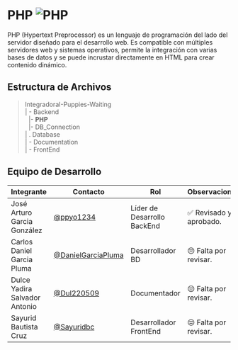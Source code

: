 # PHP ![PHP](https://img.shields.io/badge/PHP-777BB4?style=for-the-badge&logo=php&logoColor=white)


PHP (Hypertext Preprocessor) es un lenguaje de programación del lado del servidor diseñado para el desarrollo web. Es compatible con múltiples servidores web y sistemas operativos, permite la integración con varias bases de datos y se puede incrustar directamente en HTML para crear contenido dinámico.

## Estructura de Archivos

>IntegradoraI-Puppies-Waiting<br>
>| - Backend <br>
>&nbsp;&nbsp;|- **PHP**<br>
>&nbsp;&nbsp;|- DB_Connection<br>
>| . Database<br>
>| - Documentation<br>
>| - FrontEnd


## Equipo de Desarrollo

|Integrante|Contacto|Rol|Observaciones|
|------------|--------|---|---|
|José Arturo Garcia González|[@ppyo1234](https://github.com/ppyo1234)|Líder de Desarrollo BackEnd| ✅ Revisado y aprobado.|
|Carlos Daniel Garcia Pluma|[@DanielGarciaPluma](https://github.com/DanielGarciaPluma)|Desarrollador BD|😔 Falta por revisar.|
|Dulce Yadira Salvador Antonio|[@Dul220509](https://github.com/Dul220509)|Documentador|😔 Falta por revisar.|
|Sayurid Bautista Cruz|[@Sayuridbc](https://github.com/sayuridbc)|Desarrollador FrontEnd|😔 Falta por revisar.|
